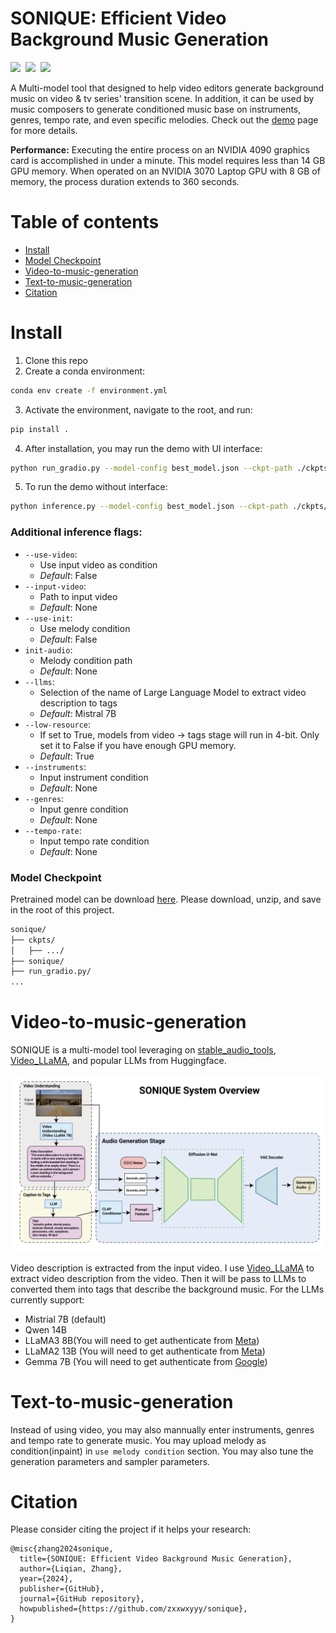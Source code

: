 

# SONIQUE: Efficient Video Background Music Generation

<div style='display:flex; gap: 0.5rem; '>
<a href='https://zxxwxyyy.github.io/templates/sonique.html'><img src='https://img.shields.io/badge/Demo-Website-blueviolet'></a>
<!-- <a href=''><img src='https://img.shields.io/badge/%F0%9F%A4%97%20Hugging%20Face-Demo(Coming Soon)-blue'></a> -->
<a href=''><img src='https://img.shields.io/badge/Thesis-Paper-pink'></a>
<a href='https://drive.google.com/file/d/1kRy-B82ZGvRrJq4M5ob45jOvQgp9r_Xz/view?usp=sharing'><img src='https://img.shields.io/badge/Dowload-Checkpoint-green'></a>
</div>

A Multi-model tool that designed to help video editors generate background music on video & tv series' transition scene. In addition, it can be used by music composers to generate conditioned music base on instruments, genres, tempo rate, and even specific melodies. Check out the [demo](https://zxxwxyyy.github.io/templates/sonique.html) page for more details. 

**Performance:** Executing the entire process on an NVIDIA 4090 graphics card is accomplished in under a minute. This model requires less than 14 GB GPU memory. When operated on an NVIDIA 3070 Laptop GPU with 8 GB of memory, the process duration extends to 360 seconds.

# Table of contents
<!-- - [Demo](https://github.com/zxxwxyyy/sonique?tab=readme-ov-file#demo) -->
- [Install](#install)
- [Model Checkpoint](#model-checkpoint)
- [Video-to-music-generation](#video-to-music-generation)
- [Text-to-music-generation](#text-to-music-generation)
- [Citation](#citation)

# Install 
1. Clone this repo 
2. Create a conda environment: 
```bash
conda env create -f environment.yml
```
3. Activate the environment, navigate to the root, and run:
```bash
pip install .
```
4. After installation, you may run the demo with UI interface:
```bash
python run_gradio.py --model-config best_model.json --ckpt-path ./ckpts/stable_ep=220.ckpt
```
5. To run the demo without interface:
```bash
python inference.py --model-config best_model.json --ckpt-path ./ckpts/stable_ep=220.ckpt
```
### Additional inference flags:
- `--use-video`:
    - Use input video as condition
    - *Default*: False
- `--input-video`:
    - Path to input video 
    - *Default*: None
- `--use-init`:
    - Use melody condition
    - *Default*: False
- `init-audio`:
    - Melody condition path
    - *Default*: None
- `--llms`:
    - Selection of the name of Large Language Model to extract video description to tags
    - *Default*: Mistral 7B
- `--low-resource`:
    - If set to True, models from video -> tags stage will run in 4-bit. Only set it to False if you have enough GPU memory.
    - *Default*: True
- `--instruments`:
    - Input instrument condition
    - *Default*: None
- `--genres`:
    - Input genre condition
    - *Default*: None
- `--tempo-rate`:
    - Input tempo rate condition
    - *Default*: None
  
### Model Checkpoint
Pretrained model can be download [here](https://drive.google.com/file/d/1kRy-B82ZGvRrJq4M5ob45jOvQgp9r_Xz/view?usp=sharing). Please download, unzip, and save in the root of this project. 
```bash
sonique/
├── ckpts/
│   ├── .../
├── sonique/
├── run_gradio.py/
...
```

# Video-to-music-generation
SONIQUE is a multi-model tool leveraging on [stable_audio_tools](https://github.com/Stability-AI/stable-audio-tools), [Video_LLaMA](https://github.com/DAMO-NLP-SG/Video-LLaMA), and popular LLMs from Huggingface. 

![t2i](demo_videos/assets/sonique.png)

Video description is extracted from the input video. I use [Video_LLaMA](https://github.com/DAMO-NLP-SG/Video-LLaMA) to extract video description from the video. Then it will be pass to LLMs to converted them into tags that describe the background music. For the LLMs currently support: 
- Mistrial 7B (default)
- Qwen 14B
- LLaMA3 8B(You will need to get authenticate from [Meta](https://huggingface.co/meta-llama/Meta-Llama-3-8B-Instruct))
- LLaMA2 13B (You will need to get authenticate from [Meta](https://huggingface.co/meta-llama/Llama-2-13b-chat-hf))
- Gemma 7B (You will need to get authenticate from [Google](https://huggingface.co/google/gemma-7b-it))

# Text-to-music-generation
Instead of using video, you may also mannually enter instruments, genres and tempo rate to generate music. You may upload melody as condition(inpaint) in `use melody condition` section. You may also tune the generation parameters and sampler parameters.

# Citation
Please consider citing the project if it helps your research:
```
@misc{zhang2024sonique,
  title={SONIQUE: Efficient Video Background Music Generation},
  author={Liqian, Zhang},
  year={2024},
  publisher={GitHub},
  journal={GitHub repository},
  howpublished={https://github.com/zxxwxyyy/sonique},
}
```